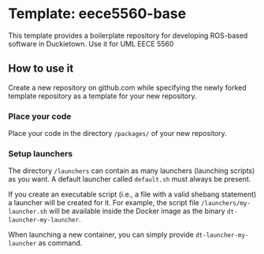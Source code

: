 # Template: eece5560-base

This template provides a boilerplate repository
for developing ROS-based software in Duckietown.
Use it for UML EECE 5560

## How to use it

Create a new repository on github.com while
specifying the newly forked template repository as
a template for your new repository.

### Place your code

Place your code in the directory `/packages/` of
your new repository.


### Setup launchers

The directory `/launchers` can contain as many launchers (launching scripts)
as you want. A default launcher called `default.sh` must always be present.

If you create an executable script (i.e., a file with a valid shebang statement)
a launcher will be created for it. For example, the script file 
`/launchers/my-launcher.sh` will be available inside the Docker image as the binary
`dt-launcher-my-launcher`.

When launching a new container, you can simply provide `dt-launcher-my-launcher` as
command.
